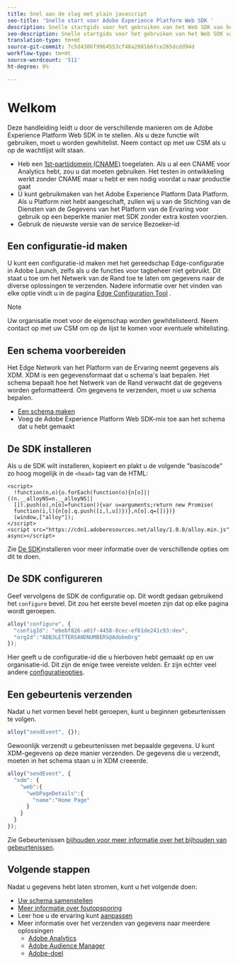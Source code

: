 ```yaml
---
title: Snel aan de slag met plain javascript
seo-title: 'Snelle start voor Adobe Experience Platform Web SDK '
description: Snelle startgids voor het gebruiken van het Web SDK van het Platform van de Ervaring om gegevens te verzamelen
seo-description: Snelle startgids voor het gebruiken van het Web SDK van het Platform van de Ervaring om gegevens te verzamelen
translation-type: tm+mt
source-git-commit: 7c5d4306f9964553cf48a208166fce265dcdd94d
workflow-type: tm+mt
source-wordcount: '511'
ht-degree: 0%

---
```



# Welkom

Deze handleiding leidt u door de verschillende manieren om de Adobe Experience Platform Web SDK in te stellen. Als u deze functie wilt gebruiken, moet u worden gewhitelist. Neem contact op met uw CSM als u op de wachtlijst wilt staan.

- Heb een [1st-partijdomein (CNAME)](https://docs.adobe.com/content/help/en/core-services/interface/ec-cookies/cookies-first-party.html) toegelaten. Als u al een CNAME voor Analytics hebt, zou u dat moeten gebruiken. Het testen in ontwikkeling werkt zonder CNAME maar u hebt er een nodig voordat u naar productie gaat
- U kunt gebruikmaken van het Adobe Experience Platform Data Platform.  Als u Platform niet hebt aangeschaft, zullen wij u van de Stichting van de Diensten van de Gegevens van het Platform van de Ervaring voor gebruik op een beperkte manier met SDK zonder extra kosten voorzien.
- Gebruik de nieuwste versie van de service Bezoeker-id

## Een configuratie-id maken

U kunt een configuratie-id maken met het gereedschap [](../fundamentals/edge-configuration.md) Edge-configuratie in Adobe Launch, zelfs als u de functies voor tagbeheer niet gebruikt. Dit staat u toe om het Netwerk van de Rand toe te laten om gegevens naar de diverse oplossingen te verzenden. Nadere informatie over het vinden van elke optie vindt u in de pagina [Edge Configuration Tool](../fundamentals/edge-configuration.md) .

>[!NOTE]
>
>Uw organisatie moet voor de eigenschap worden gewhitelisteerd. Neem contact op met uw CSM om op de lijst te komen voor eventuele whitelisting.

## Een schema voorbereiden

Het Edge Network van het Platform van de Ervaring neemt gegevens als XDM. XDM is een gegevensformaat dat u schema&#39;s laat bepalen. Het schema bepaalt hoe het Netwerk van de Rand verwacht dat de gegevens worden geformatteerd. Om gegevens te verzenden, moet u uw schema bepalen.

- [Een schema maken](../../xdm/tutorials/create-schema-ui.md)
- Voeg de Adobe Experience Platform Web SDK-mix toe aan het schema dat u hebt gemaakt

## De SDK installeren

Als u de SDK wilt installeren, kopieert en plakt u de volgende &quot;basiscode&quot; zo hoog mogelijk in de `<head>` tag van de HTML:

```markup
<script>
  !function(n,o){o.forEach(function(o){n[o]||((n.__alloyNS=n.__alloyNS||
  []).push(o),n[o]=function(){var u=arguments;return new Promise(
  function(i,l){n[o].q.push([i,l,u])})},n[o].q=[])})}
  (window,["alloy"]);
</script>
<script src="https://cdn1.adoberesources.net/alloy/1.0.0/alloy.min.js" async></script>
```

Zie [De SDK](../fundamentals/installing-the-sdk.md)installeren voor meer informatie over de verschillende opties om dit te doen.

## De SDK configureren

Geef vervolgens de SDK de configuratie op. Dit wordt gedaan gebruikend het `configure` bevel. Dit zou het eerste bevel moeten zijn dat op elke pagina wordt geroepen.

```javascript
alloy("configure", {
  "configId": "ebebf826-a01f-4458-8cec-ef61de241c93:dev",
  "orgId":"ADB3LETTERSANDNUMBERS@AdobeOrg"
});
```

Hier geeft u de configuratie-id die u hierboven hebt gemaakt op en uw organisatie-id. Dit zijn de enige twee vereiste velden. Er zijn echter veel andere [configuratieopties](../fundamentals/configuring-the-sdk.md).

## Een gebeurtenis verzenden

Nadat u het vormen bevel hebt geroepen, kunt u beginnen gebeurtenissen te volgen.

```javascript
alloy("sendEvent", {});
```

Gewoonlijk verzendt u gebeurtenissen met bepaalde gegevens. U kunt XDM-gegevens op deze manier verzenden. De gegevens die u verzendt, moeten in het schema staan u in XDM creeerde.

```javascript
alloy("sendEvent", {
  "xdm": {
    "web":{
      "webPageDetails":{
        "name":"Home Page"
      }
    }
  }
});
```

Zie Gebeurtenissen [bijhouden voor meer informatie over het bijhouden van gebeurtenissen](../fundamentals/tracking-events.md).

## Volgende stappen

Nadat u gegevens hebt laten stromen, kunt u het volgende doen:

- [Uw schema samenstellen](https://docs.adobe.com/content/help/en/experience-platform/xdm/schema/composition.html)
- [Meer informatie over foutopsporing](../fundamentals/debugging.md)
- Leer hoe u de ervaring kunt [aanpassen](../fundamentals/rendering-personalization-content.md)
- Meer informatie over het verzenden van gegevens naar meerdere oplossingen
   - [Adobe Analytics](../solution-specific/analytics/analytics-overview.md)
   - [Adobe Audience Manager](../solution-specific/audience-manager/audience-manager-overview.md)
   - [Adobe-doel](../solution-specific/target/target-overview.md)
